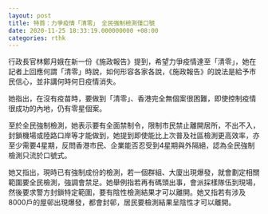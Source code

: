 ```yaml
---
layout: post
title: 特首：力爭疫情「清零」　全民強制檢測僅口號
date: 2020-11-25 18:33:19.000000000 +08:00
categories: rthk
---
```


行政長官林鄭月娥在新一份《施政報告》提到，希望力爭疫情達至「清零」，她在記者上回應何謂「清零」時說，如何形容各家各說，《施政報告》的說法是給予市民信心，並非講何時何日疫情消失。

她指出，在沒有疫苗時，要做到「清零」、香港完全無個案很困難，即使控制疫情很成功的內地，仍有零星個案。

至於全民強制檢測，她表示要有全面禁制令，限制市民禁止離開居所，不出不入，封鎖機場或陸路口岸等才能做到，她提到即使能比上次普及社區檢測更高效率，亦至少需要4星期，反問香港市民、企業能否忍受到4星期與外隔絕，認為全民強制檢測只流於口號式。

她又指出，現時已有強制成份的檢測，若一個群組、大廈出現爆發，就會劃定相關範圍要全民檢測，強調會禁足。她舉例指若再有碼頭出事，會派採樣隊伍到現場，然後要求警方封鎖特定範圍，要有陰性檢測結果才可以離開。她又指若有涉及8000戶的屋邨出現爆發，都會封邨，居民要檢測結果呈陰性才可以離開。
